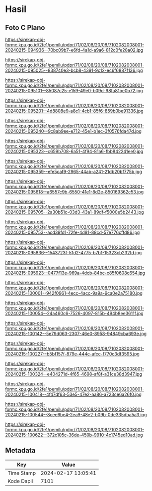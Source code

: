 # Hasil

## Foto C Plano

https://sirekap-obj-formc.kpu.go.id/2fe1/pemilu/pdpr/71/02/08/20/08/7102082008001-20240215-094936--70bc09b7-e6fd-4a1d-a9a6-812c0fe28a02.jpg

https://sirekap-obj-formc.kpu.go.id/2fe1/pemilu/pdpr/71/02/08/20/08/7102082008001-20240215-095025--838740e3-bcb8-4391-9c12-ec6f6887f136.jpg

https://sirekap-obj-formc.kpu.go.id/2fe1/pemilu/pdpr/71/02/08/20/08/7102082008001-20240215-095101--85087c25-e159-49e0-b09d-98fa81be0b72.jpg

https://sirekap-obj-formc.kpu.go.id/2fe1/pemilu/pdpr/71/02/08/20/08/7102082008001-20240215-095201--4d8808e9-a8c1-4cb1-85f6-859b0be91336.jpg

https://sirekap-obj-formc.kpu.go.id/2fe1/pemilu/pdpr/71/02/08/20/08/7102082008001-20240215-095240--9c8ab9ee-e712-45e1-b1ec-3f0576fda47d.jpg

https://sirekap-obj-formc.kpu.go.id/2fe1/pemilu/pdpr/71/02/08/20/08/7102082008001-20240215-095323--c659b708-6a51-4f94-81a6-fbb842241ee0.jpg

https://sirekap-obj-formc.kpu.go.id/2fe1/pemilu/pdpr/71/02/08/20/08/7102082008001-20240215-095359--efe5caf9-2965-44ab-a241-21db20bf775b.jpg

https://sirekap-obj-formc.kpu.go.id/2fe1/pemilu/pdpr/71/02/08/20/08/7102082008001-20240215-095618--a6557c9b-6550-41e1-8d2e-850169362c53.jpg

https://sirekap-obj-formc.kpu.go.id/2fe1/pemilu/pdpr/71/02/08/20/08/7102082008001-20240215-095705--2a30b51c-03d3-43a1-89df-f5000e5b2443.jpg

https://sirekap-obj-formc.kpu.go.id/2fe1/pemilu/pdpr/71/02/08/20/08/7102082008001-20240215-095753--acd39fd1-72fe-4d81-88cd-57e776cffd86.jpg

https://sirekap-obj-formc.kpu.go.id/2fe1/pemilu/pdpr/71/02/08/20/08/7102082008001-20240215-095836--1543723f-51d2-4775-b7b1-15323cb232fd.jpg

https://sirekap-obj-formc.kpu.go.id/2fe1/pemilu/pdpr/71/02/08/20/08/7102082008001-20240215-095923--0477f13e-969a-4dcb-84bc-c85f0608c654.jpg

https://sirekap-obj-formc.kpu.go.id/2fe1/pemilu/pdpr/71/02/08/20/08/7102082008001-20240215-100001--942f0961-4ecc-4acc-9a9a-9ca0e2a75180.jpg

https://sirekap-obj-formc.kpu.go.id/2fe1/pemilu/pdpr/71/02/08/20/08/7102082008001-20240215-100054--24a460c6-7526-4097-815b-494b8ee3611f.jpg

https://sirekap-obj-formc.kpu.go.id/2fe1/pemilu/pdpr/71/02/08/20/08/7102082008001-20240215-100142--5e79d063-2307-46e0-8958-94849cba693e.jpg

https://sirekap-obj-formc.kpu.go.id/2fe1/pemilu/pdpr/71/02/08/20/08/7102082008001-20240215-100227--b5bf157f-879e-444c-afcc-f770c3df3595.jpg

https://sirekap-obj-formc.kpu.go.id/2fe1/pemilu/pdpr/71/02/08/20/08/7102082008001-20240215-100324--e404271d-4f65-4698-af8f-a31ce38d3947.jpg

https://sirekap-obj-formc.kpu.go.id/2fe1/pemilu/pdpr/71/02/08/20/08/7102082008001-20240215-100418--4f47df63-53e5-47e2-aa86-a723ce6a26f0.jpg

https://sirekap-obj-formc.kpu.go.id/2fe1/pemilu/pdpr/71/02/08/20/08/7102082008001-20240215-100544--8cee6be4-2ea9-48e2-b09b-0de335dba5a3.jpg

https://sirekap-obj-formc.kpu.go.id/2fe1/pemilu/pdpr/71/02/08/20/08/7102082008001-20240215-100622--372c105c-36de-450b-9910-4c1745ed10ad.jpg


## Metadata

| Key        | Value               |
| ---------- | ------------------- |
| Time Stamp | 2024-02-17 13:05:41 |
| Kode Dapil | 7101                |



